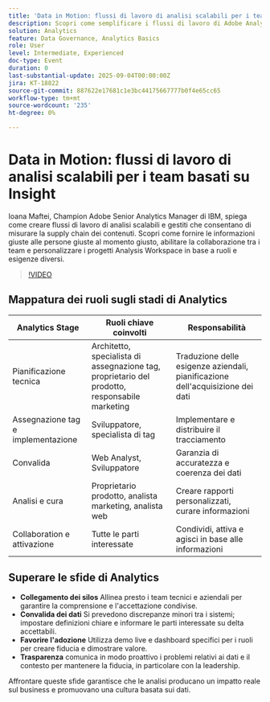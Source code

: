 ```yaml
---
title: 'Data in Motion: flussi di lavoro di analisi scalabili per i team basati su Insight'
description: Scopri come semplificare i flussi di lavoro di Adobe Analytics, rafforzare la governance e fornire ai team informazioni su attivazione, collaborazione e crescita.
solution: Analytics
feature: Data Governance, Analytics Basics
role: User
level: Intermediate, Experienced
doc-type: Event
duration: 0
last-substantial-update: 2025-09-04T00:00:00Z
jira: KT-18822
source-git-commit: 887622e17681c1e3bc44175667777b0f4e65cc65
workflow-type: tm+mt
source-wordcount: '235'
ht-degree: 0%

---
```



# Data in Motion: flussi di lavoro di analisi scalabili per i team basati su Insight

Ioana Maftei, Champion Adobe Senior Analytics Manager di IBM, spiega come creare flussi di lavoro di analisi scalabili e gestiti che consentano di misurare la supply chain dei contenuti. Scopri come fornire le informazioni giuste alle persone giuste al momento giusto, abilitare la collaborazione tra i team e personalizzare i progetti Analysis Workspace in base a ruoli e esigenze diversi.

>[!VIDEO](https://video.tv.adobe.com/v/3471237/?learn=on&enablevpops&captions=ita)

## Mappatura dei ruoli sugli stadi di Analytics

| Analytics Stage | Ruoli chiave coinvolti | Responsabilità |
|--------------------------|-----------------------------------|--------------------------------------------------|
| Pianificazione tecnica | Architetto, specialista di assegnazione tag, proprietario del prodotto, responsabile marketing | Traduzione delle esigenze aziendali, pianificazione dell&#39;acquisizione dei dati |
| Assegnazione tag e implementazione | Sviluppatore, specialista di tag | Implementare e distribuire il tracciamento |
| Convalida | Web Analyst, Sviluppatore | Garanzia di accuratezza e coerenza dei dati |
| Analisi e cura | Proprietario prodotto, analista marketing, analista web | Creare rapporti personalizzati, curare informazioni |
| Collaboration e attivazione | Tutte le parti interessate | Condividi, attiva e agisci in base alle informazioni |


## Superare le sfide di Analytics

* **Collegamento dei silos** Allinea presto i team tecnici e aziendali per garantire la comprensione e l&#39;accettazione condivise.
* **Convalida dei dati** Si prevedono discrepanze minori tra i sistemi; impostare definizioni chiare e informare le parti interessate su delta accettabili.
* **Favorire l&#39;adozione** Utilizza demo live e dashboard specifici per i ruoli per creare fiducia e dimostrare valore.
* **Trasparenza** comunica in modo proattivo i problemi relativi ai dati e il contesto per mantenere la fiducia, in particolare con la leadership.

Affrontare queste sfide garantisce che le analisi producano un impatto reale sul business e promuovano una cultura basata sui dati.
